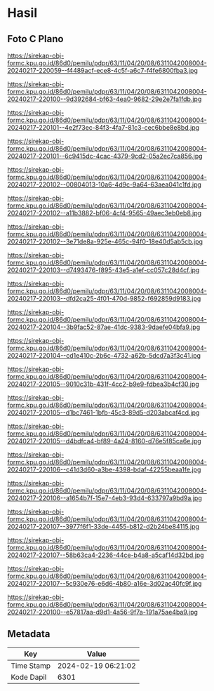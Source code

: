 # Hasil

## Foto C Plano

https://sirekap-obj-formc.kpu.go.id/86d0/pemilu/pdpr/63/11/04/20/08/6311042008004-20240217-220059--f4489acf-ece8-4c5f-a6c7-f4fe6800fba3.jpg

https://sirekap-obj-formc.kpu.go.id/86d0/pemilu/pdpr/63/11/04/20/08/6311042008004-20240217-220100--9d392684-bf63-4ea0-9682-29e2e7fa1fdb.jpg

https://sirekap-obj-formc.kpu.go.id/86d0/pemilu/pdpr/63/11/04/20/08/6311042008004-20240217-220101--4e2f73ec-84f3-4fa7-81c3-cec6bbe8e8bd.jpg

https://sirekap-obj-formc.kpu.go.id/86d0/pemilu/pdpr/63/11/04/20/08/6311042008004-20240217-220101--6c9415dc-4cac-4379-9cd2-05a2ec7ca856.jpg

https://sirekap-obj-formc.kpu.go.id/86d0/pemilu/pdpr/63/11/04/20/08/6311042008004-20240217-220102--00804013-10a6-4d9c-9a64-63aea041c1fd.jpg

https://sirekap-obj-formc.kpu.go.id/86d0/pemilu/pdpr/63/11/04/20/08/6311042008004-20240217-220102--a11b3882-bf06-4cf4-9565-49aec3eb0eb8.jpg

https://sirekap-obj-formc.kpu.go.id/86d0/pemilu/pdpr/63/11/04/20/08/6311042008004-20240217-220102--3e71de8a-925e-465c-94f0-18e40d5ab5cb.jpg

https://sirekap-obj-formc.kpu.go.id/86d0/pemilu/pdpr/63/11/04/20/08/6311042008004-20240217-220103--d7493476-f895-43e5-a1ef-cc057c28d4cf.jpg

https://sirekap-obj-formc.kpu.go.id/86d0/pemilu/pdpr/63/11/04/20/08/6311042008004-20240217-220103--dfd2ca25-4f01-470d-9852-f692859d9183.jpg

https://sirekap-obj-formc.kpu.go.id/86d0/pemilu/pdpr/63/11/04/20/08/6311042008004-20240217-220104--3b9fac52-87ae-41dc-9383-9daefe04bfa9.jpg

https://sirekap-obj-formc.kpu.go.id/86d0/pemilu/pdpr/63/11/04/20/08/6311042008004-20240217-220104--cd1e410c-2b6c-4732-a62b-5dcd7a3f3c41.jpg

https://sirekap-obj-formc.kpu.go.id/86d0/pemilu/pdpr/63/11/04/20/08/6311042008004-20240217-220105--9010c31b-431f-4cc2-b9e9-fdbea3b4cf30.jpg

https://sirekap-obj-formc.kpu.go.id/86d0/pemilu/pdpr/63/11/04/20/08/6311042008004-20240217-220105--d1bc7461-1bfb-45c3-89d5-d203abcaf4cd.jpg

https://sirekap-obj-formc.kpu.go.id/86d0/pemilu/pdpr/63/11/04/20/08/6311042008004-20240217-220105--d4bdfca4-bf89-4a24-8160-d76e5f85ca6e.jpg

https://sirekap-obj-formc.kpu.go.id/86d0/pemilu/pdpr/63/11/04/20/08/6311042008004-20240217-220106--c41d3d60-a3be-4398-bdaf-42255beaa1fe.jpg

https://sirekap-obj-formc.kpu.go.id/86d0/pemilu/pdpr/63/11/04/20/08/6311042008004-20240217-220106--a1654b7f-15e7-4eb3-93d4-633797a9bd9a.jpg

https://sirekap-obj-formc.kpu.go.id/86d0/pemilu/pdpr/63/11/04/20/08/6311042008004-20240217-220107--3977f6f1-33de-4455-b812-d2b24be84115.jpg

https://sirekap-obj-formc.kpu.go.id/86d0/pemilu/pdpr/63/11/04/20/08/6311042008004-20240217-220107--58b63ca4-2236-44ce-b4a8-a5caf14d32bd.jpg

https://sirekap-obj-formc.kpu.go.id/86d0/pemilu/pdpr/63/11/04/20/08/6311042008004-20240217-220107--5c930e76-e6d6-4b80-a16e-3d02ac40fc9f.jpg

https://sirekap-obj-formc.kpu.go.id/86d0/pemilu/pdpr/63/11/04/20/08/6311042008004-20240217-220100--e57817aa-d9d1-4a56-9f7a-191a75ae4ba9.jpg


## Metadata

| Key        | Value               |
| ---------- | ------------------- |
| Time Stamp | 2024-02-19 06:21:02 |
| Kode Dapil | 6301                |



